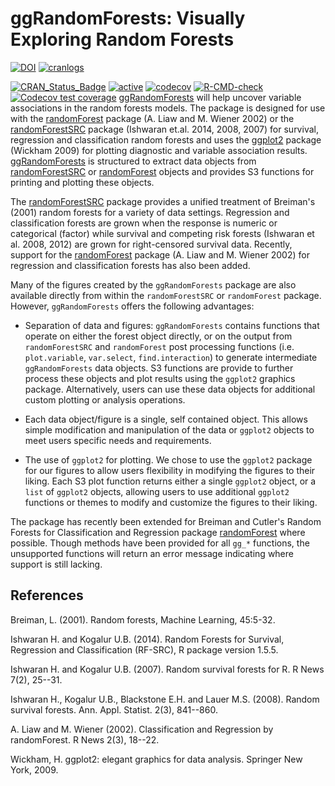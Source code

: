 

ggRandomForests: Visually Exploring Random Forests
========================================================
[![DOI](https://zenodo.org/badge/DOI/10.5281/zenodo.11526.svg)](https://doi.org/10.5281/zenodo.11526)
[![cranlogs](http://cranlogs.r-pkg.org/badges/ggRandomForests)](http://cranlogs.r-pkg.org/badges/ggRandomForests)

[![CRAN_Status_Badge](http://www.r-pkg.org/badges/version/ggRandomForests)](https://cran.r-project.org/package=ggRandomForests)
[![active](http://www.repostatus.org/badges/latest/active.svg)](http://www.repostatus.org/badges/latest/active.svg)
[![codecov](https://codecov.io/gh/ehrlinger/ggRandomForests/branch/master/graph/badge.svg?token=gKiwueMLkg)](https://app.codecov.io/gh/ehrlinger/ggRandomForests)
[![R-CMD-check](https://github.com/ehrlinger/ggRandomForests/actions/workflows/R-CMD-check.yaml/badge.svg)](https://github.com/ehrlinger/ggRandomForests/actions/workflows/R-CMD-check.yaml)
[![Codecov test coverage](https://codecov.io/gh/ehrlinger/ggRandomForests/graph/badge.svg)](https://app.codecov.io/gh/ehrlinger/ggRandomForests)
[ggRandomForests](https://cran.r-project.org/package=ggRandomForests)  will help uncover variable associations in the random forests models. The package is designed for use with the [randomForest](https://cran.r-project.org/package=randomForest) package (A. Liaw and M. Wiener 2002)  or the [randomForestSRC](https://cran.r-project.org/package=randomForestSRC) package (Ishwaran et.al. 2014, 2008, 2007) for survival, regression and classification random forests and uses the [ggplot2](https://cran.r-project.org/package=ggplot2) package (Wickham 2009) for plotting diagnostic and variable association results. [ggRandomForests](https://cran.r-project.org/package=ggRandomForests) is  structured to extract data objects from [randomForestSRC](https://cran.r-project.org/package=randomForestSRC) or [randomForest](https://cran.r-project.org/package=randomForest) objects and provides S3 functions for printing and plotting these objects.
 
The [randomForestSRC](https://cran.r-project.org/package=randomForestSRC) package provides a unified treatment of Breiman's (2001) random forests for a variety of data settings. Regression and classification forests are grown when the response is numeric or categorical (factor) while survival and competing risk forests (Ishwaran et al. 2008, 2012) are grown for right-censored survival data. Recently, support for the [randomForest](https://cran.r-project.org/package=randomForest) package (A. Liaw and M. Wiener 2002) for regression and classification forests has also been added.

Many of the figures created by the `ggRandomForests` package are also available directly from within the `randomForestSRC` or `randomForest` package. However, `ggRandomForests` offers the following advantages:

 * Separation of data and figures: `ggRandomForests` contains functions that operate on either the forest object directly, or on the output from `randomForestSRC` and `randomForest` post processing functions (i.e. `plot.variable`, `var.select`,  `find.interaction`) to generate intermediate `ggRandomForests` data objects. S3 functions are provide to further process these objects and plot results using the `ggplot2` graphics package. Alternatively, users can use these data objects for additional custom plotting or analysis operations.

 * Each data object/figure is a single, self contained object. This allows simple modification and manipulation of the data or `ggplot2` objects to meet users specific needs and requirements. 

 * The use of `ggplot2` for plotting. We chose to use the `ggplot2` package for our figures to allow users flexibility in modifying the figures to their liking. Each S3 plot function returns either a single `ggplot2` object, or a `list` of `ggplot2` objects, allowing users to use additional `ggplot2` functions or themes to modify and customize the figures to their liking. 

The package has recently been extended for Breiman and Cutler's Random Forests for Classification and
Regression package [randomForest](https://cran.r-project.org/package=randomForest) where possible. Though methods have been provided for all `gg_*` functions, the unsupported functions will return an error message indicating where support is still lacking.

## References

Breiman, L. (2001). Random forests, Machine Learning, 45:5-32.

Ishwaran H. and Kogalur U.B. (2014). Random Forests for Survival,
Regression and Classification (RF-SRC), R package version 1.5.5.

Ishwaran H. and Kogalur U.B. (2007). Random survival forests for R. R News
7(2), 25--31.

Ishwaran H., Kogalur U.B., Blackstone E.H. and Lauer M.S. (2008). Random
survival forests. Ann. Appl. Statist. 2(3), 841--860.

A. Liaw and M. Wiener (2002). Classification and Regression by randomForest. R News 2(3), 18--22.

Wickham, H. ggplot2: elegant graphics for data analysis. Springer New York, 2009.


